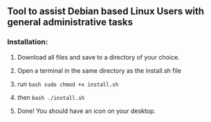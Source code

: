 ## Tool to assist Debian based Linux Users with general administrative tasks

### Installation: 

1. Download all files and save to a directory of your choice.

2. Open a terminal in the same directory as the install.sh file

3. run ```bash
sudo chmod +x install.sh```
4. then ```bash
./install.sh```
5. Done! You should have an icon on your desktop.

